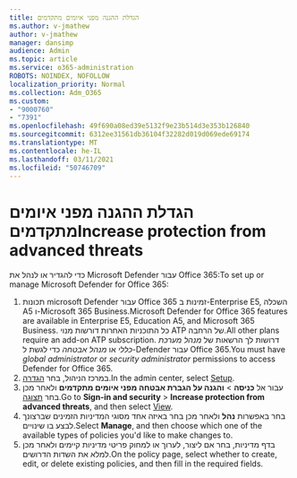 ```yaml
---
title: הגדלת ההגנה מפני איומים מתקדמים
ms.author: v-jmathew
author: v-jmathew
manager: dansimp
audience: Admin
ms.topic: article
ms.service: o365-administration
ROBOTS: NOINDEX, NOFOLLOW
localization_priority: Normal
ms.collection: Adm_O365
ms.custom:
- "9000760"
- "7391"
ms.openlocfilehash: 49f690a08ed39e5132f9e23b514d3e353b126840
ms.sourcegitcommit: 6312ee31561db36104f32282d019d069ede69174
ms.translationtype: MT
ms.contentlocale: he-IL
ms.lasthandoff: 03/11/2021
ms.locfileid: "50746709"
---
```

# <a name="increase-protection-from-advanced-threats"></a><span data-ttu-id="92309-102">הגדלת ההגנה מפני איומים מתקדמים</span><span class="sxs-lookup"><span data-stu-id="92309-102">Increase protection from advanced threats</span></span>

<span data-ttu-id="92309-103">כדי להגדיר או לנהל את Microsoft Defender עבור Office 365:</span><span class="sxs-lookup"><span data-stu-id="92309-103">To set up or manage Microsoft Defender for Office 365:</span></span>

1. <span data-ttu-id="92309-104">תכונות microsoft Defender עבור Office 365 זמינות ב-Enterprise E5, השכלה A5 ו-Microsoft 365 Business.</span><span class="sxs-lookup"><span data-stu-id="92309-104">Microsoft Defender for Office 365 features are available in Enterprise E5, Education A5, and Microsoft 365 Business.</span></span> <span data-ttu-id="92309-105">כל התוכניות האחרות דורשות מנוי ATP של הרחבה.</span><span class="sxs-lookup"><span data-stu-id="92309-105">All other plans require an add-on ATP subscription.</span></span> <span data-ttu-id="92309-106">דרושות לך הרשאות של *מנהל מערכת כללי* או *מנהל אבטחה* כדי לגשת ל-Defender עבור Office 365.</span><span class="sxs-lookup"><span data-stu-id="92309-106">You must have *global administrator* or *security administrator* permissions to access Defender for Office 365.</span></span>
2. <span data-ttu-id="92309-107">במרכז הניהול, בחר [הגדרה](https://go.microsoft.com/fwlink/p/?linkid=2075721).</span><span class="sxs-lookup"><span data-stu-id="92309-107">In the admin center, select [Setup](https://go.microsoft.com/fwlink/p/?linkid=2075721).</span></span>
3. <span data-ttu-id="92309-108">עבור אל **כניסה**  >  **והגנה על הגברת אבטחה מפני איומים מתקדמים** ולאחר מכן בחר [תצוגה](https://go.microsoft.com/fwlink/?linkid=2109302).</span><span class="sxs-lookup"><span data-stu-id="92309-108">Go to **Sign-in and security** > **Increase protection from advanced threats**, and then select [View](https://go.microsoft.com/fwlink/?linkid=2109302).</span></span>
4. <span data-ttu-id="92309-109">בחר באפשרות **נהל** ולאחר מכן בחר באיזה אחד מסוגי המדיניות הזמינים שברצונך לבצע בו שינויים.</span><span class="sxs-lookup"><span data-stu-id="92309-109">Select **Manage**, and then choose which one of the available types of policies you'd like to make changes to.</span></span>
5. <span data-ttu-id="92309-110">בדף מדיניות, בחר אם ליצור, לערוך או למחוק פריטי מדיניות קיימים ולאחר מכן למלא את השדות הדרושים.</span><span class="sxs-lookup"><span data-stu-id="92309-110">On the policy page, select whether to create, edit, or delete existing policies, and then fill in the required fields.</span></span>
